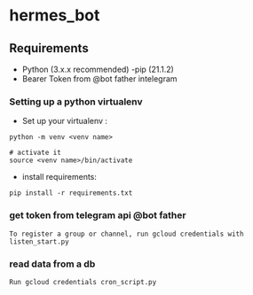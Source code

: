# hermes_bot

## Requirements

- Python (3.x.x recommended)
-pip (21.1.2)
- Bearer Token from @bot father intelegram 

### Setting up a python virtualenv

- Set up your virtualenv : 
```shell
python -m venv <venv name>

# activate it
source <venv name>/bin/activate
```

- install requirements:
```shell 
pip install -r requirements.txt
```

### get token from telegram api @bot father 
```shell
To register a group or channel, run gcloud credentials with listen_start.py 

```

### read data from a db
```shell
Run gcloud credentials cron_script.py 
```
